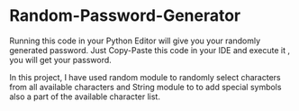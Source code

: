 # Random-Password-Generator
Running this code in your Python Editor will give you your randomly generated password.
Just Copy-Paste this code in your IDE and execute it , you will get your password.

In this project, I have used random module to randomly select characters from all available characters and                                                                     String module to to add special symbols also a part of the available character list.
